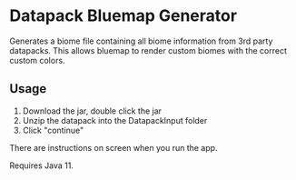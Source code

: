 # Datapack Bluemap Generator
Generates a biome file containing all biome information from 3rd party datapacks. This allows bluemap to render custom biomes with the correct custom colors.

## Usage
1. Download the jar, double click the jar
2. Unzip the datapack into the DatapackInput folder
3. Click "continue"

There are instructions on screen when you run the app.

Requires Java 11.
